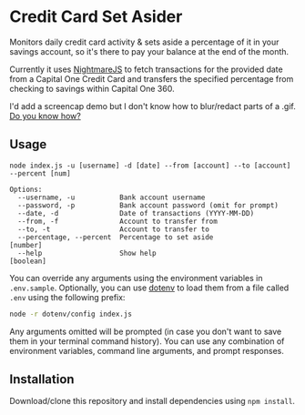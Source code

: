 # Credit Card Set Asider
Monitors daily credit card activity & sets aside a percentage of it in your
savings account, so it's there to pay your balance at the end of the month.

Currently it uses [NightmareJS](https://github.com/segmentio/nightmare) to fetch
transactions for the provided date from a Capital One Credit Card and transfers
the specified percentage from checking to savings within Capital One 360.

I'd add a screencap demo but I don't know how to blur/redact parts of a .gif.
[Do you know how?](https://github.com/timwis/credit-card-set-asider/issues/new)

## Usage
```
node index.js -u [username] -d [date] --from [account] --to [account] --percent [num]

Options:
  --username, -u           Bank account username
  --password, -p           Bank account password (omit for prompt)
  --date, -d               Date of transactions (YYYY-MM-DD)
  --from, -f               Account to transfer from
  --to, -t                 Account to transfer to
  --percentage, --percent  Percentage to set aside                      [number]
  --help                   Show help                                   [boolean]
```
You can override any arguments using the environment variables in `.env.sample`.
Optionally, you can use [dotenv](https://www.npmjs.com/package/dotenv) to load
them from a file called `.env` using the following prefix:

```bash
node -r dotenv/config index.js
```

Any arguments omitted will be prompted (in case you don't want to save them in
your terminal command history). You can use any combination of environment
variables, command line arguments, and prompt responses.

## Installation
Download/clone this repository and install dependencies using `npm install`.
